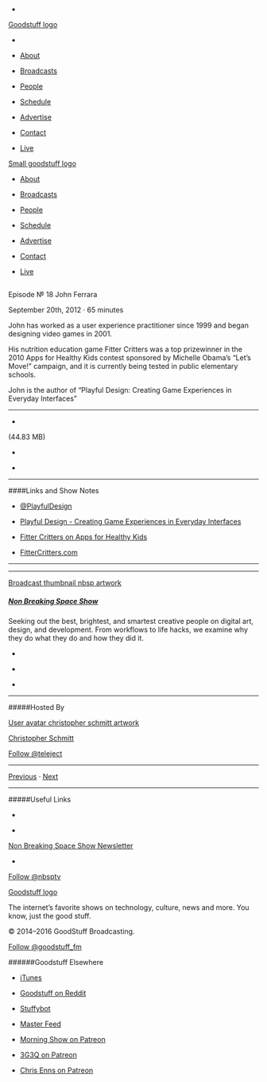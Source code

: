 

-
[Goodstuff logo](http://www.goodstuff.fm/)[](/assets/goodstuff_logo-17c1fe6f378352de5d7345f76152130b.svg)

-


-  [About](/about)

-  [Broadcasts](/broadcasts)

-  [People](/people)

-  [Schedule](/schedule)

-  [Advertise](/advertise)

-  [Contact](/contact)

-  [Live](/live)


[Small goodstuff logo](http://www.goodstuff.fm/)[](/assets/small_goodstuff_logo-bf032e72b9ec41494f4d90905f1ad619.svg)


-  [About](/about)

-  [Broadcasts](/broadcasts)

-  [People](/people)

-  [Schedule](/schedule)

-  [Advertise](/advertise)

-  [Contact](/contact)

-  [Live](/live)


##
Episode № 18
John Ferrara


September 20th, 2012
&middot;
65
minutes


John has worked as a user experience practitioner since 1999 and began
designing video games in 2001.


His nutrition education game Fitter Critters was a top prizewinner in the 2010
Apps for Healthy Kids contest sponsored by Michelle Obama&rsquo;s &ldquo;Let&rsquo;s Move!&rdquo;
campaign, and it is currently being tested in public elementary schools.


John is the author of &ldquo;Playful Design: Creating Game Experiences in Everyday
Interfaces&rdquo;


------------------------------


-
[](http://podcasts-1.feedpress.co/10609/nbsp-18.mp3)(44.83 MB)

-
[](http://twitter.com/intent/tweet?text=Non%20Breaking%20Space%20Show%20%E2%84%96%2018%20on%20@goodstuff_fm%20-%20http://goodstuff.fm/nbsp/18)

-
[](http://www.facebook.com/sharer/sharer.php?u=http://goodstuff.fm/nbsp/18)


------------------------------


####Links and Show Notes

-  [@PlayfulDesign](http://twitter.com/PlayfulDesign)

-  [Playful Design - Creating Game Experiences in Everyday Interfaces](http://rosenfeldmedia.com/books/game-design/)

-  [Fitter Critters on Apps for Healthy Kids](http://appsforhealthykids.com/submissions/6134-fitter-critters)

-  [FitterCritters.com](http://fittercritters.com/index.php)


------------------------------


------------------------------


[Broadcast thumbnail nbsp artwork](/nbsp)[](https://goodstuffs3.s3.amazonaws.com/uploads/broadcast/image/19/broadcast_thumbnail_nbsp_artwork.png)

##### [Non Breaking Space Show](/nbsp)


Seeking out the best, brightest, and smartest creative people on digital art, design, and development. From workflows to life hacks, we examine why they do what they do and how they did it.

-
[](http://itunes.apple.com/us/podcast/the-non-breaking-space-show/id507162981)

-
[](http://feeds.goodstuff.fm/nbsp)

-
[](mailto:chris@goodstuff.fm?cc=sponsorship%40goodstuff.fm&subject=%5BGoodStuff%20FM%5D%20Sponsorship%20Inquiry%20for%20Non%20Breaking%20Space%20Show)


------------------------------


#####Hosted By


[User avatar christopher schmitt artwork](/people/christopher-schmitt)[](https://goodstuffs3.s3.amazonaws.com/uploads/user/avatar/20/user_avatar_christopher-schmitt_artwork.png)

[Christopher Schmitt](/people/christopher-schmitt)


[Follow @teleject](https://twitter.com/teleject)


------------------------------


[Previous](/nbsp/17)
&middot;
[Next](/nbsp/19)


------------------------------


#####Useful Links

-
[](mailto:chris@goodstuff.fm?subject=%5BGoodstuff%20FM%5D%20Feedback%20for%20Non%20Breaking%20Space%20Show)

-
[Non Breaking Space Show Newsletter](http://www.goodstuff.fm/nbsp/newsletter)


-
[Follow @nbsptv](https://twitter.com/nbsptv)


[Goodstuff logo](http://www.goodstuff.fm/)[](/assets/goodstuff_logo-17c1fe6f378352de5d7345f76152130b.svg)


The internet’s favorite shows on technology, culture, news and more. You know, just the good stuff.


&copy; 2014&ndash;2016 GoodStuff Broadcasting.

[Follow @goodstuff_fm](https://twitter.com/goodstufffm)


######Goodstuff Elsewhere

-  [iTunes](https://itunes.apple.com/us/artist/goodstuff-fm/id843385597?mt=2)

-  [Goodstuff on Reddit](https://www.reddit.com/r/Goodstuff_fm/)

-  [Stuffybot](http://stuffybot.goodstuff.fm)

-  [Master Feed](/master/feed)

-  [Morning Show on Patreon](https://www.patreon.com/morningshow)

-  [3G3Q on Patreon](https://www.patreon.com/3g3q)

-  [Chris Enns on Patreon](https://www.patreon.com/ichris)
